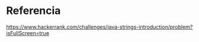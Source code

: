 # Referencia
https://www.hackerrank.com/challenges/java-strings-introduction/problem?isFullScreen=true